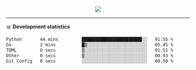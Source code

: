 <h3 align="center">
  <a href="https://github.com/hwalker928">
      <img src="https://github-profile-trophy.vercel.app/?username=hwalker928&no-bg=true&no-frame=true">
  </a>
</h3>


<hr>

📊 **Development statistics**

<!--START_SECTION:waka-->

```txt
Python       44 mins         ███████████████████████░░   91.55 %
Go           2 mins          █▒░░░░░░░░░░░░░░░░░░░░░░░   05.45 %
TOML         0 secs          ▒░░░░░░░░░░░░░░░░░░░░░░░░   01.51 %
Other        0 secs          ▒░░░░░░░░░░░░░░░░░░░░░░░░   00.93 %
Git Config   0 secs          ░░░░░░░░░░░░░░░░░░░░░░░░░   00.50 %
```

<!--END_SECTION:waka-->
